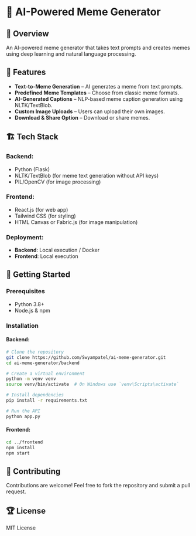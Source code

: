 # 🤖 AI-Powered Meme Generator

## 📌 Overview
An AI-powered meme generator that takes text prompts and creates memes using deep learning and natural language processing.

## 🎯 Features
- **Text-to-Meme Generation** – AI generates a meme from text prompts.
- **Predefined Meme Templates** – Choose from classic meme formats.
- **AI-Generated Captions** – NLP-based meme caption generation using NLTK/TextBlob.
- **Custom Image Uploads** – Users can upload their own images.
- **Download & Share Option** – Download or share memes.

## 🏗️ Tech Stack
### Backend:
- Python (Flask)
- NLTK/TextBlob (for meme text generation without API keys)
- PIL/OpenCV (for image processing)

### Frontend:
- React.js (for web app)
- Tailwind CSS (for styling)
- HTML Canvas or Fabric.js (for image manipulation)

### Deployment:
- **Backend**: Local execution / Docker
- **Frontend**: Local execution

## 🚀 Getting Started
### Prerequisites
- Python 3.8+
- Node.js & npm

### Installation
#### Backend:
```bash
# Clone the repository
git clone https://github.com/Swyampatel/ai-meme-generator.git
cd ai-meme-generator/backend

# Create a virtual environment
python -m venv venv
source venv/bin/activate  # On Windows use `venv\Scripts\activate`

# Install dependencies
pip install -r requirements.txt

# Run the API
python app.py
```

#### Frontend:
```bash
cd ../frontend
npm install
npm start
```

## 🤝 Contributing
Contributions are welcome! Feel free to fork the repository and submit a pull request.

## 🏆 License
MIT License
